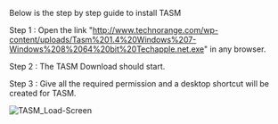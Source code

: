 Below is the step by step guide to install TASM

Step 1 :
Open the link "http://www.technorange.com/wp-content/uploads/Tasm%201.4%20Windows%207-Windows%208%2064%20bit%20Techapple.net.exe" in any browser. 

Step 2 :
The TASM Download should start.

Step 3 :
Give all the required permission and a desktop shortcut will be created for TASM.

![TASM_Load-Screen](https://user-images.githubusercontent.com/110713458/235405365-985e558a-38ea-44eb-a74d-c1d4f4779118.jpg)
